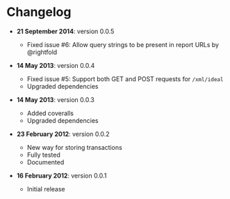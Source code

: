 # Changelog

- **21 September 2014**: version 0.0.5
  - Fixed issue #6: Allow query strings to be present in report URLs by @rightfold

- **14 May 2013**: version 0.0.4
  - Fixed issue #5: Support both GET and POST requests for `/xml/ideal`
  - Upgraded dependencies

- **14 May 2013**: version 0.0.3
  - Added coveralls
  - Upgraded dependencies

- **23 February 2012**: version 0.0.2
  - New way for storing transactions
  - Fully tested
  - Documented

- **16 February 2012**: version 0.0.1
  - Initial release
